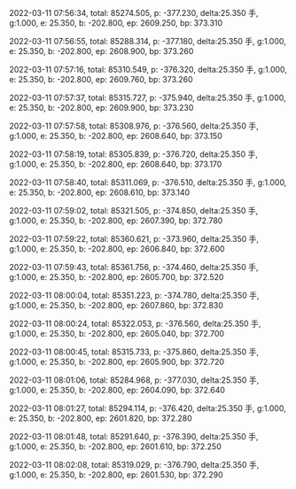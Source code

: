 2022-03-11 07:56:34, total: 85274.505, p: -377.230, delta:25.350 手, g:1.000, e: 25.350, b: -202.800, ep: 2609.250, bp: 373.310

2022-03-11 07:56:55, total: 85288.314, p: -377.180, delta:25.350 手, g:1.000, e: 25.350, b: -202.800, ep: 2608.900, bp: 373.260

2022-03-11 07:57:16, total: 85310.549, p: -376.320, delta:25.350 手, g:1.000, e: 25.350, b: -202.800, ep: 2609.760, bp: 373.260

2022-03-11 07:57:37, total: 85315.727, p: -375.940, delta:25.350 手, g:1.000, e: 25.350, b: -202.800, ep: 2609.900, bp: 373.230

2022-03-11 07:57:58, total: 85308.976, p: -376.560, delta:25.350 手, g:1.000, e: 25.350, b: -202.800, ep: 2608.640, bp: 373.150

2022-03-11 07:58:19, total: 85305.839, p: -376.720, delta:25.350 手, g:1.000, e: 25.350, b: -202.800, ep: 2608.640, bp: 373.170

2022-03-11 07:58:40, total: 85311.069, p: -376.510, delta:25.350 手, g:1.000, e: 25.350, b: -202.800, ep: 2608.610, bp: 373.140

2022-03-11 07:59:02, total: 85321.505, p: -374.850, delta:25.350 手, g:1.000, e: 25.350, b: -202.800, ep: 2607.390, bp: 372.780

2022-03-11 07:59:22, total: 85360.621, p: -373.960, delta:25.350 手, g:1.000, e: 25.350, b: -202.800, ep: 2606.840, bp: 372.600

2022-03-11 07:59:43, total: 85361.756, p: -374.460, delta:25.350 手, g:1.000, e: 25.350, b: -202.800, ep: 2605.700, bp: 372.520

2022-03-11 08:00:04, total: 85351.223, p: -374.780, delta:25.350 手, g:1.000, e: 25.350, b: -202.800, ep: 2607.860, bp: 372.830

2022-03-11 08:00:24, total: 85322.053, p: -376.560, delta:25.350 手, g:1.000, e: 25.350, b: -202.800, ep: 2605.040, bp: 372.700

2022-03-11 08:00:45, total: 85315.733, p: -375.860, delta:25.350 手, g:1.000, e: 25.350, b: -202.800, ep: 2605.900, bp: 372.720

2022-03-11 08:01:06, total: 85284.968, p: -377.030, delta:25.350 手, g:1.000, e: 25.350, b: -202.800, ep: 2604.090, bp: 372.640

2022-03-11 08:01:27, total: 85294.114, p: -376.420, delta:25.350 手, g:1.000, e: 25.350, b: -202.800, ep: 2601.820, bp: 372.280

2022-03-11 08:01:48, total: 85291.640, p: -376.390, delta:25.350 手, g:1.000, e: 25.350, b: -202.800, ep: 2601.610, bp: 372.250

2022-03-11 08:02:08, total: 85319.029, p: -376.790, delta:25.350 手, g:1.000, e: 25.350, b: -202.800, ep: 2601.530, bp: 372.290